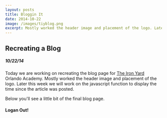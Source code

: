 ```yaml
---
layout: posts
title: Bloggin It
date: 2014-10-22
image: /images/tiyblog.png
excerpt: Mostly worked the header image and placement of the logo. Later this week we will work on the javascript function to display the time since the article was posted.
---
```


## Recreating a Blog

##### 10/22/14

Today we are working on recreating the blog page for [The Iron Yard](theironyard.com)
Orlando Academy. Mostly worked the header image and placement of the logo.
Later this week we will work on the javascript function to display the time
since the article was posted.


Below you'll see a little bit of the final blog page.

#### Logan Out!
